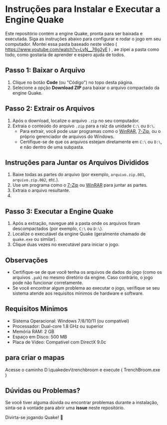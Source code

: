 # Instruções para Instalar e Executar a Engine Quake

Este repositório contém a engine Quake, pronta para ser baixada e executada. Siga as instruções abaixo para configurar e rodar o jogo em seu computador.
Montei essa pasta baseado neste video (  https://www.youtube.com/watch?v=LvN__76g2yE  ) , ae zipei a pasta como todo, como gostaria de aprender e espero ajuda de todos.

## Passo 1: Baixar o Arquivo

1. Clique no botão **Code** (ou "Código") no topo desta página.
2. Selecione a opção **Download ZIP** para baixar o arquivo compactado da engine Quake.

## Passo 2: Extrair os Arquivos

1. Após o download, localize o arquivo `.zip` no seu computador.
2. Extraia o conteúdo do arquivo `.zip` para a raiz da unidade `C:\` ou `D:\`.
   - Para extrair, você pode usar programas como o [WinRAR](https://www.win-rar.com/), [7-Zip](https://www.7-zip.org/), ou o próprio gerenciador de arquivos do Windows.
   - Certifique-se de que os arquivos estejam diretamente em `C:\` ou `D:\`, e não dentro de uma subpasta.
## Instruções para Juntar os Arquivos Divididos

1. Baixe todas as partes do arquivo (por exemplo, `arquivo.zip.001`, `arquivo.zip.002`, etc.).
2. Use um programa como o [7-Zip](https://www.7-zip.org/) ou [WinRAR](https://www.win-rar.com/) para juntar as partes.
3. Extraia o arquivo resultante.
4. 
## Passo 3: Executar a Engine Quake

1. Após a extração, navegue até a pasta onde os arquivos foram descompactados (por exemplo, `C:\` ou `D:\`).
2. Localize o executável da engine Quake (geralmente chamado de `quake.exe` ou similar).
3. Clique duas vezes no executável para iniciar o jogo.

## Observações

- Certifique-se de que você tenha os arquivos de dados do jogo (como os arquivos `.pak`) no mesmo diretório da engine. Caso contrário, o jogo pode não funcionar corretamente.
- Se você encontrar algum problema ao executar o jogo, verifique se seu sistema atende aos requisitos mínimos de hardware e software.

## Requisitos Mínimos

- Sistema Operacional: Windows 7/8/10/11 (ou compatível)
- Processador: Dual-core 1.8 GHz ou superior
- Memória RAM: 2 GB
- Espaço em Disco: 500 MB
- Placa de Vídeo: Compatível com DirectX 9.0c

## para criar o mapas 
Acesse o caminho D:\quakedev\trenchbroom e execute ( TrenchBroom.exe )
## Dúvidas ou Problemas?

Se você tiver alguma dúvida ou encontrar problemas durante a instalação, sinta-se à vontade para abrir uma **issue** neste repositório.

Divirta-se jogando Quake! 🚀

